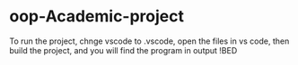 # oop-Academic-project
To run the project,
chnge vscode to .vscode,
open the files in vs code,
then build the project,
and you will find the program in output
!BED

